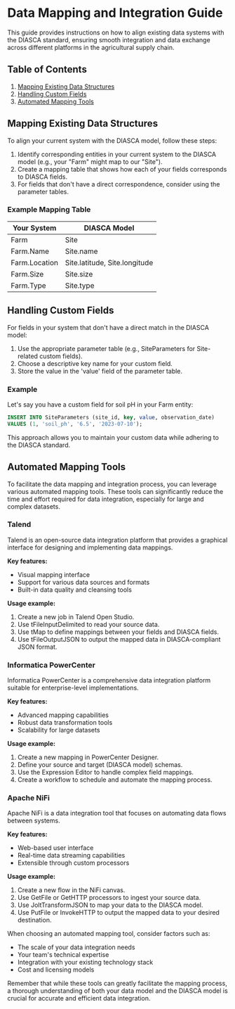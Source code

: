 
# Data Mapping and Integration Guide

This guide provides instructions on how to align existing data systems with the DIASCA standard, ensuring smooth integration and data exchange across different platforms in the agricultural supply chain.

## Table of Contents
1. [Mapping Existing Data Structures](#mapping-existing-data-structures)
2. [Handling Custom Fields](#handling-custom-fields)
3. [Automated Mapping Tools](#automated-mapping-tools)

## Mapping Existing Data Structures

To align your current system with the DIASCA model, follow these steps:

1. Identify corresponding entities in your current system to the DIASCA model (e.g., your "Farm" might map to our "Site").
2. Create a mapping table that shows how each of your fields corresponds to DIASCA fields.
3. For fields that don't have a direct correspondence, consider using the parameter tables.

### Example Mapping Table

| Your System | DIASCA Model |
|-------------|--------------|
| Farm        | Site         |
| Farm.Name   | Site.name    |
| Farm.Location | Site.latitude, Site.longitude |
| Farm.Size   | Site.size    |
| Farm.Type   | Site.type    |

## Handling Custom Fields

For fields in your system that don't have a direct match in the DIASCA model:

1. Use the appropriate parameter table (e.g., SiteParameters for Site-related custom fields).
2. Choose a descriptive key name for your custom field.
3. Store the value in the 'value' field of the parameter table.

### Example

Let's say you have a custom field for soil pH in your Farm entity:

```sql
INSERT INTO SiteParameters (site_id, key, value, observation_date)
VALUES (1, 'soil_ph', '6.5', '2023-07-10');
```

This approach allows you to maintain your custom data while adhering to the DIASCA standard.

## Automated Mapping Tools

To facilitate the data mapping and integration process, you can leverage various automated mapping tools. These tools can significantly reduce the time and effort required for data integration, especially for large and complex datasets.

### Talend

Talend is an open-source data integration platform that provides a graphical interface for designing and implementing data mappings.

**Key features:**
- Visual mapping interface
- Support for various data sources and formats
- Built-in data quality and cleansing tools

**Usage example:**
1. Create a new job in Talend Open Studio.
2. Use tFileInputDelimited to read your source data.
3. Use tMap to define mappings between your fields and DIASCA fields.
4. Use tFileOutputJSON to output the mapped data in DIASCA-compliant JSON format.

### Informatica PowerCenter

Informatica PowerCenter is a comprehensive data integration platform suitable for enterprise-level implementations.

**Key features:**
- Advanced mapping capabilities
- Robust data transformation tools
- Scalability for large datasets

**Usage example:**
1. Create a new mapping in PowerCenter Designer.
2. Define your source and target (DIASCA model) schemas.
3. Use the Expression Editor to handle complex field mappings.
4. Create a workflow to schedule and automate the mapping process.

### Apache NiFi

Apache NiFi is a data integration tool that focuses on automating data flows between systems.

**Key features:**
- Web-based user interface
- Real-time data streaming capabilities
- Extensible through custom processors

**Usage example:**
1. Create a new flow in the NiFi canvas.
2. Use GetFile or GetHTTP processors to ingest your source data.
3. Use JoltTransformJSON to map your data to the DIASCA model.
4. Use PutFile or InvokeHTTP to output the mapped data to your desired destination.

When choosing an automated mapping tool, consider factors such as:
- The scale of your data integration needs
- Your team's technical expertise
- Integration with your existing technology stack
- Cost and licensing models

Remember that while these tools can greatly facilitate the mapping process, a thorough understanding of both your data model and the DIASCA model is crucial for accurate and efficient data integration.
